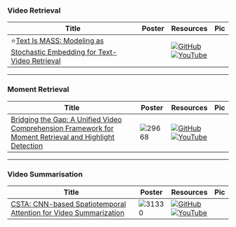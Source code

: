 ### Video Retrieval
|Title|Poster|Resources|Pic|
|------|------|------|------|
| ⭐[Text Is MASS: Modeling as Stochastic Embedding for Text-Video Retrieval ](https://openaccess.thecvf.com/content/CVPR2024/html/Wang_Text_Is_MASS_Modeling_as_Stochastic_Embedding_for_Text-Video_Retrieval_CVPR_2024_paper.html)| |[![GitHub](https://img.shields.io/github/stars/Jiamian-Wang/T-MASS-text-video-retrieval?style=social)](https://github.com/Jiamian-Wang/T-MASS-text-video-retrieval)<br> [![YouTube](https://img.shields.io/badge/YouTube-%23FF0000.svg?style=for-the-badge&logo=YouTube&logoColor=white)](https://www.youtube.com/watch?v=Uvw1EcdZ_a0)

---

### Moment Retrieval 
|Title|Poster|Resources|Pic|
|------|------|------|------|
| [Bridging the Gap: A Unified Video Comprehension Framework for Moment Retrieval and Highlight Detection ](https://openaccess.thecvf.com/content/CVPR2024/html/Xiao_Bridging_the_Gap_A_Unified_Video_Comprehension_Framework_for_Moment_CVPR_2024_paper.html)| ![29668](https://github.com/HeChengHui/CVPR2024/assets/84503515/cd0f0c3f-0af5-48cf-a90c-7b4ee5a3d8f8)| [![GitHub](https://img.shields.io/github/stars/EasonXiao-888/UVCOM?style=social)](https://github.com/EasonXiao-888/UVCOM)<br> [![YouTube](https://img.shields.io/badge/YouTube-%23FF0000.svg?style=for-the-badge&logo=YouTube&logoColor=white)](https://www.youtube.com/watch?v=CgsZe3nphIY)

---

### Video Summarisation 
|Title|Poster|Resources|Pic|
|------|------|------|------|
| [CSTA: CNN-based Spatiotemporal Attention for Video Summarization ](https://openaccess.thecvf.com/content/CVPR2024/html/Son_CSTA_CNN-based_Spatiotemporal_Attention_for_Video_Summarization_CVPR_2024_paper.html)|![31330](https://github.com/HeChengHui/CVPR2024/assets/84503515/a530aa42-0cc5-41ea-be85-f5512314944f)| [![GitHub](https://img.shields.io/github/stars/thswodnjs3/CSTA?style=social)](https://github.com/thswodnjs3/CSTA)<br> [![YouTube](https://img.shields.io/badge/YouTube-%23FF0000.svg?style=for-the-badge&logo=YouTube&logoColor=white)](https://www.youtube.com/watch?v=bJKgSlBTIJM)

